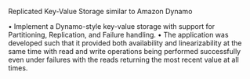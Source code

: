 Replicated Key-Value Storage similar to Amazon Dynamo

•	Implement a Dynamo-style key-value storage with support for Partitioning, Replication, and Failure handling.
•	The application was developed such that it provided both availability and linearizability at the same time with read and write operations being performed successfully even under failures with the reads returning the most recent value at all times.
